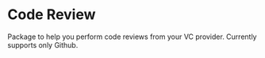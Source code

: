 # Code Review

Package to help you perform code reviews from your VC provider. Currently
supports only Github.
